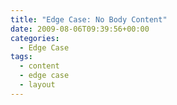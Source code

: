 ```yaml
---
title: "Edge Case: No Body Content"
date: 2009-08-06T09:39:56+00:00
categories:
  - Edge Case
tags:
  - content
  - edge case
  - layout
---
```

